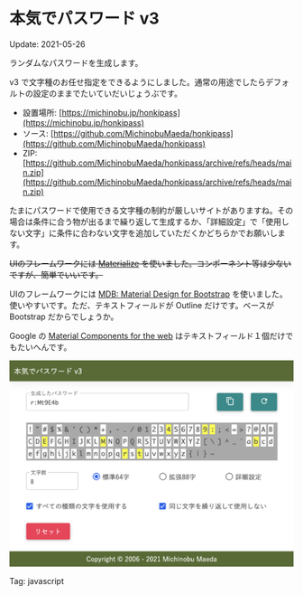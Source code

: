 本気でパスワード v3
======

Update: 2021-05-26

ランダムなパスワードを生成します。

v3 で文字種のお任せ指定をできるようにしました。通常の用途でしたらデフォルトの設定のままでたいていだいじょうぶです。

- 設置場所: [https://michinobu.jp/honkipass](https://michinobu.jp/honkipass)
- ソース: [https://github.com/MichinobuMaeda/honkipass](https://github.com/MichinobuMaeda/honkipass)
- ZIP: [https://github.com/MichinobuMaeda/honkipass/archive/refs/heads/main.zip](https://github.com/MichinobuMaeda/honkipass/archive/refs/heads/main.zip)

たまにパスワードで使用できる文字種の制約が厳しいサイトがありますね。その場合は条件に合う物が出るまで繰り返して生成するか、「詳細設定」で「使用しない文字」に条件に合わない文字を追加していただくかどちらかでお願いします。

~~UIのフレームワークには [Materialize](https://materializecss.com/) を使いました。コンポーネント等は少ないですが、簡単でいいです。~~

UIのフレームワークには [MDB: Material Design for Bootstrap](https://mdbootstrap.com/) を使いました。使いやすいです。ただ、テキストフィールドが Outline だけです。ベースが Bootstrap だからでしょうか。　

Google の [Material Components for the web](https://github.com/material-components/material-components-web) はテキストフィールド１個だけでもたいへんです。

[![](20210522honkipass.png)](../honkipass)

Tag: javascript

